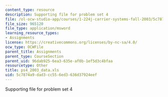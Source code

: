 ```yaml
---
content_type: resource
description: Supporting file for problem set 4
file: /ol-ocw-studio-app/courses/1-224j-carrier-systems-fall-2003/5c7874a9dad3cc556ed3636d37924eef_ps4_2003_data.xls
file_size: 965120
file_type: application/msword
learning_resource_types:
- Assignments
license: https://creativecommons.org/licenses/by-nc-sa/4.0/
ocw_type: OCWFile
parent_title: Assignments
parent_type: CourseSection
parent_uid: 96dab925-6ea3-635e-af0b-1ef5d3c4bfaa
resourcetype: Other
title: ps4_2003_data.xls
uid: 5c7874a9-dad3-cc55-6ed3-636d37924eef
---
```

Supporting file for problem set 4